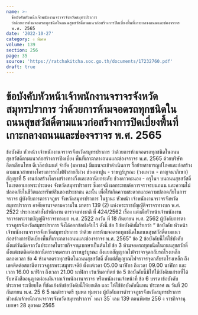 ```yaml
---
name: >-
  ข้อบังคับหัวหน้าเจ้าพนักงานจราจรจังหวัดสมุทรปราการ
  ว่าด้วยการห้ามจอดรถทุกชนิดในถนนสุขสวัสดิ์ตามแนวก่อสร้างการปิดเบี่ยงพื้นที่เกาะกลางถนนและช่องจราจร
  พ.ศ. 2565
date: '2022-10-27'
category: ง พิเศษ
volume: 139
section: 256
page: 35
source: 'https://ratchakitcha.soc.go.th/documents/17232760.pdf'
draft: true
---
```


# ข้อบังคับหัวหน้าเจ้าพนักงานจราจรจังหวัดสมุทรปราการ ว่าด้วยการห้ามจอดรถทุกชนิดในถนนสุขสวัสดิ์ตามแนวก่อสร้างการปิดเบี่ยงพื้นที่เกาะกลางถนนและช่องจราจร พ.ศ. 2565

ข้อบังคับ หัวหน้า เจ้าพนักงานจราจรจังหวัดสมุทรปราการ ว่าด้วยการห้ามจอดรถทุกชนิดในถนนสุขสวัสดิ์ตามแนวก่อสร้างการปิดเบี่ยง พื้นที่เกาะกลางถนนและช่องจราจร พ.ศ. 2565 ด้วยบริษัท อิตาเลียนไทย ดีเวล๊อปเมนต์ จำกัด (มหาชน) มีแผนจะเข้าดำเนินการ รื้อย้ายสาธารณูปโภคและก่อสร้างตามแนวสายทางโครงการรถไฟฟ้าสายสีม่วง ช่วงเตาปูน - ราษฎร์บูรณะ (วงแหวน - กาญจนาภิเษก) สัญญาที่ 5 งานก่อสร้างโครงสร้างทางวิ่งและสถานียกระดับ ช่วงดาวคะนอง - ครุในฯ บนถนนสุขสวัสดิ์ในเขตอาเภอพระประแดง จังหวัดสมุทรปราการ ซึ่งอาจมี ผลกระทบต่อการจราจรบนถนน และความไม่ปลอดภัยในชีวิตและทรัพย์สินของประชาชน ฉะนั้น เพื่อให้เกิดความสะดวกและความปลอดภัยในการจราจร ผู้บังคับการตารวจภูธร จังหวัดสมุทรปราการ ในฐานะ หัวหน้า เจ้าพนักงานจราจรจังหวัดสมุทรปราการ อาศัยอานาจตามความใน มาตรา 139 (2) แห่งพระราชบัญญัติจราจรทางบก พ.ศ. 2522 ประกอบคำสั่งสำนักงาน ตารวจแห่งชาติ ที่ 424/2562 เรื่อง แต่งตั้งหัวหน้าเจ้าพนักงานจราจรพระราชบัญญัติจราจรทางบก พ.ศ. 2522 ลงวัน ที่ 18 กันยายน พ.ศ. 2562 ผู้บังคับการตารวจภูธรจังหวัดสมุทรปราการ จึงได้ออกข้อบังคับไว้ ดังนี้ ข้อ 1 ข้อบังคับนี้เรียกว่า “ ข้อบังคับ หัวหน้า เจ้าพนักงานจราจรจังหวัดสมุทรปราการ ว่าด้วย การห้ามจอดรถทุกชนิดในถนนสุขสวัสดิ์ตามแนวก่อสร้างการปิดเบี่ยงพื้นที่เกาะกลางถนนและช่องจราจร พ.ศ. 2565” ข้อ 2 ข้อบังคับนี้ให้ใช้บังคับตั้งแต่วันถัดจากวันประกาศในราชกิจจานุเบกษาเป็นต้นไป ข้อ 3 ห้ามจอดรถทุกชนิดในถนนสุขสวัสดิ์ ตั้งแต่เขตติดต่อสถานีตารวจนครบา ลราษฎร์บูรณะ ถึงแยกสัญญาณไฟจราจรจุดกลับรถโรงเหล็ก ตลอดเวลา ข้อ 4 ห้ามจอดรถทุกชนิดในถนนสุขสวัสดิ์ ตั้งแต่สัญญาณไฟจราจรจุดกลับรถโรงเหล็ก ถึงเขตติดต่อสถานีตารวจภูธรพระสมุทรเจดีย์ ตั้งแต่เวลา 05.00 นาฬิกา ถึงเวลา 09.00 นาฬิกา และเวลา 16.00 นาฬิกา ถึงเวลา 21.00 นาฬิกา เว้นวันอาทิตย์ ข้อ 5 ข้อบังคับนี้มิให้ใช้บังคับแก่รถที่ได้รับหนังสืออนุญาตผ่อนผันจากเจ้าพนักงานจราจร หรือพนักงานเจ้าหน้าที่ ข้อ 6 บรรดาข้อบังคับ ประกาศ ระเบียบใด ที่ขัดแย้งกับข้อบังคับนี้ให้ยกเลิก และ ให้ใช้ข้อบังคับนี้แทน ประกาศ ณ วันที่ 20 กันยายน พ.ศ. 25 6 5 พลตำรวจตรี ชุมพล พุ่มพวง ผู้บังคับการตำรวจภูธรจังหวัดสมุทรปราการ หัวหน้าเจ้าพนักงานจราจรจังหวัดสมุทรปราการ ้ หนา 35 ่ เลม 139 ตอนพิเศษ 256 ง ราชกิจจานุเบกษา 28 ตุลาคม 2565
